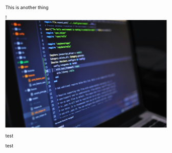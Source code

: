 
This is another thing

!![Image Description](images/pexels-luis-gomes-166706-546819%201.jpg)

test


test
